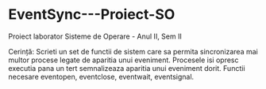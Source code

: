 # EventSync---Proiect-SO
Proiect laborator Sisteme de Operare - Anul II, Sem II

Cerință:
Scrieti un set de functii de sistem care sa permita sincronizarea mai multor procese legate de aparitia unui eveniment. Procesele isi opresc executia pana un tert semnalizeaza aparitia unui eveniment dorit. Functii necesare eventopen, eventclose, eventwait, eventsignal.

